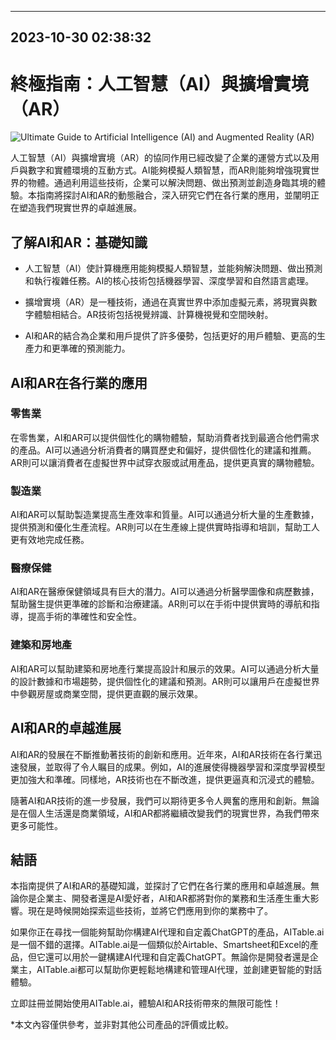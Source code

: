 

---------------------------------------------
2023-10-30 02:38:32
---------------------------------------------

# 終極指南：人工智慧（AI）與擴增實境（AR）

![Ultimate Guide to Artificial Intelligence (AI) and Augmented Reality (AR)](https://assets-global.website-files.com/637e5037f3ef83b76dcfc8f9/651494b45ff4e3a188fd49cf_Ultimate%20Guide%20to%20Artificial%20Intelligence%20(AI)%20and%20Augmented%20Reality%20(AR).png)

人工智慧（AI）與擴增實境（AR）的協同作用已經改變了企業的運營方式以及用戶與數字和實體環境的互動方式。AI能夠模擬人類智慧，而AR則能夠增強現實世界的物體。通過利用這些技術，企業可以解決問題、做出預測並創造身臨其境的體驗。本指南將探討AI和AR的動態融合，深入研究它們在各行業的應用，並闡明正在塑造我們現實世界的卓越進展。

## 了解AI和AR：基礎知識

* 人工智慧（AI）使計算機應用能夠模擬人類智慧，並能夠解決問題、做出預測和執行複雜任務。AI的核心技術包括機器學習、深度學習和自然語言處理。

* 擴增實境（AR）是一種技術，通過在真實世界中添加虛擬元素，將現實與數字體驗相結合。AR技術包括視覺辨識、計算機視覺和空間映射。

* AI和AR的結合為企業和用戶提供了許多優勢，包括更好的用戶體驗、更高的生產力和更準確的預測能力。

## AI和AR在各行業的應用

### 零售業

在零售業，AI和AR可以提供個性化的購物體驗，幫助消費者找到最適合他們需求的產品。AI可以通過分析消費者的購買歷史和偏好，提供個性化的建議和推薦。AR則可以讓消費者在虛擬世界中試穿衣服或試用產品，提供更真實的購物體驗。

### 製造業

AI和AR可以幫助製造業提高生產效率和質量。AI可以通過分析大量的生產數據，提供預測和優化生產流程。AR則可以在生產線上提供實時指導和培訓，幫助工人更有效地完成任務。

### 醫療保健

AI和AR在醫療保健領域具有巨大的潛力。AI可以通過分析醫學圖像和病歷數據，幫助醫生提供更準確的診斷和治療建議。AR則可以在手術中提供實時的導航和指導，提高手術的準確性和安全性。

### 建築和房地產

AI和AR可以幫助建築和房地產行業提高設計和展示的效果。AI可以通過分析大量的設計數據和市場趨勢，提供個性化的建議和預測。AR則可以讓用戶在虛擬世界中參觀房屋或商業空間，提供更直觀的展示效果。

## AI和AR的卓越進展

AI和AR的發展在不斷推動著技術的創新和應用。近年來，AI和AR技術在各行業迅速發展，並取得了令人瞩目的成果。例如，AI的進展使得機器學習和深度學習模型更加強大和準確。同樣地，AR技術也在不斷改進，提供更逼真和沉浸式的體驗。

隨著AI和AR技術的進一步發展，我們可以期待更多令人興奮的應用和創新。無論是在個人生活還是商業領域，AI和AR都將繼續改變我們的現實世界，為我們帶來更多可能性。

## 結語

本指南提供了AI和AR的基礎知識，並探討了它們在各行業的應用和卓越進展。無論你是企業主、開發者還是AI愛好者，AI和AR都將對你的業務和生活產生重大影響。現在是時候開始探索這些技術，並將它們應用到你的業務中了。

如果你正在尋找一個能夠幫助你構建AI代理和自定義ChatGPT的產品，AITable.ai是一個不錯的選擇。AITable.ai是一個類似於Airtable、Smartsheet和Excel的產品，但它還可以用於一鍵構建AI代理和自定義ChatGPT。無論你是開發者還是企業主，AITable.ai都可以幫助你更輕鬆地構建和管理AI代理，並創建更智能的對話體驗。

立即註冊並開始使用AITable.ai，體驗AI和AR技術帶來的無限可能性！

*本文內容僅供參考，並非對其他公司產品的評價或比較。